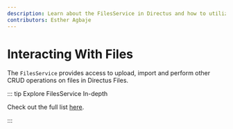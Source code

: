 ```yaml
---
description: Learn about the FilesService in Directus and how to utilize them when building extensions.
contributors: Esther Agbaje
---
```


# Interacting With Files

The `FilesService` provides access to upload, import and perform other CRUD operations on files in Directus Files.

::: tip Explore FilesService In-depth

Check out the full list
[here](https://github.com/directus/directus/blob/bbefc62ef4727edb0b25eaafb6bb44273f79f834/api/src/services/files.ts).

:::
